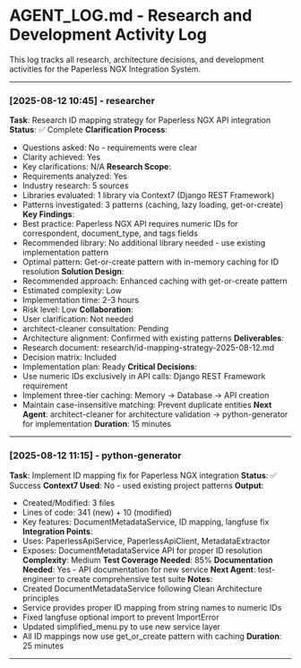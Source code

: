 # AGENT_LOG.md - Research and Development Activity Log

This log tracks all research, architecture decisions, and development activities for the Paperless NGX Integration System.

---

### [2025-08-12 10:45] - researcher
**Task**: Research ID mapping strategy for Paperless NGX API integration
**Status**: ✅ Complete
**Clarification Process**:
- Questions asked: No - requirements were clear
- Clarity achieved: Yes
- Key clarifications: N/A
**Research Scope**:
- Requirements analyzed: Yes
- Industry research: 5 sources
- Libraries evaluated: 1 library via Context7 (Django REST Framework)
- Patterns investigated: 3 patterns (caching, lazy loading, get-or-create)
**Key Findings**:
- Best practice: Paperless NGX API requires numeric IDs for correspondent, document_type, and tags fields
- Recommended library: No additional library needed - use existing implementation pattern
- Optimal pattern: Get-or-create pattern with in-memory caching for ID resolution
**Solution Design**:
- Recommended approach: Enhanced caching with get-or-create pattern
- Estimated complexity: Low
- Implementation time: 2-3 hours
- Risk level: Low
**Collaboration**:
- User clarification: Not needed
- architect-cleaner consultation: Pending
- Architecture alignment: Confirmed with existing patterns
**Deliverables**:
- Research document: research/id-mapping-strategy-2025-08-12.md
- Decision matrix: Included
- Implementation plan: Ready
**Critical Decisions**:
- Use numeric IDs exclusively in API calls: Django REST Framework requirement
- Implement three-tier caching: Memory → Database → API creation
- Maintain case-insensitive matching: Prevent duplicate entities
**Next Agent**: architect-cleaner for architecture validation → python-generator for implementation
**Duration**: 15 minutes
---

### [2025-08-12 11:15] - python-generator
**Task**: Implement ID mapping fix for Paperless NGX integration
**Status**: ✅ Success
**Context7 Used**: No - used existing project patterns
**Output**: 
- Created/Modified: 3 files
- Lines of code: 341 (new) + 10 (modified)
- Key features: DocumentMetadataService, ID mapping, langfuse fix
**Integration Points**:
- Uses: PaperlessApiService, PaperlessApiClient, MetadataExtractor
- Exposes: DocumentMetadataService API for proper ID resolution
**Complexity**: Medium
**Test Coverage Needed**: 85%
**Documentation Needed**: Yes - API documentation for new service
**Next Agent**: test-engineer to create comprehensive test suite
**Notes**: 
- Created DocumentMetadataService following Clean Architecture principles
- Service provides proper ID mapping from string names to numeric IDs
- Fixed langfuse optional import to prevent ImportError
- Updated simplified_menu.py to use new service layer
- All ID mappings now use get_or_create pattern with caching
**Duration**: 25 minutes
---